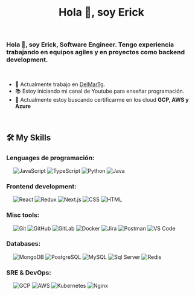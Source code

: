 <h1 align="center">Hola 👋, soy Erick</h1>

&emsp;
<h3 align="left">Hola 👋, soy Erick, Software Engineer. Tengo experiencia trabajando en equipos agiles y en proyectos como backend development.</h3>
&emsp;

- 🔭 Actualmente trabajo en [DelMarTg](https://34.221.187.16/). 
- 📚 Estoy iniciando mi canal de Youtube para enseñar programación.
- 🌱 Actualmente estoy buscando certificarme en los cloud **GCP, AWS y Azure**

&emsp;

## 🛠️ My Skills
### Lenguages de programación:
&emsp;
![JavaScript](https://img.shields.io/badge/-JavaScript-000?&logo=JavaScript)
![TypeScript](https://img.shields.io/badge/-TypeScript-000?&logo=TypeScript&logoColor=007ACC)
![Python](https://img.shields.io/badge/-Python-000?&logo=Python)
![Java](https://img.shields.io/badge/-Java-000?&logo=Java)

### Frontend development:
&emsp;
![React](https://img.shields.io/badge/-React-000?&logo=React)
![Redux](https://img.shields.io/badge/-Redux-000?&logo=Redux)
![Next.js](https://img.shields.io/badge/-Next.js-000?&logo=Next.js)
![CSS](https://img.shields.io/badge/-CSS-000?&logo=CSS3)
![HTML](https://img.shields.io/badge/-HTML-000?&logo=HTML5)

### Misc tools:
&emsp;
![Git](https://img.shields.io/badge/-Git-000?&logo=Git)
![GitHub](https://img.shields.io/badge/-GitHub-000?&logo=GitHub)
![GitLab](https://img.shields.io/badge/-GitLab-000?&logo=GitLab)
![Docker](https://img.shields.io/badge/-Docker-000?&logo=Docker)
![Jira](https://img.shields.io/badge/-Jira-000?&logo=Jira)
![Postman](https://img.shields.io/badge/-Postman-000?&logo=Postman)
![VS Code](https://img.shields.io/badge/-VS%20Code-000?&logo=Visual-Studio-Code)

### Databases:
&emsp;
![MongoDB](https://img.shields.io/badge/-MongoDB-000?&logo=MongoDB)
![PostgreSQL](https://img.shields.io/badge/-PostgreSQL-000?&logo=PostgreSQL)
![MySQL](https://img.shields.io/badge/-MySQL-000?&logo=MySQL)
![Sql Server](https://img.shields.io/badge/-SqlServer-000?&logo=SqlServer)
![Redis](https://img.shields.io/badge/-Redis-000?&logo=Redis)

### SRE & DevOps:
&emsp;
![GCP](https://img.shields.io/badge/-GCP-000?&logo=Amazon-GCP)
![AWS](https://img.shields.io/badge/-AWS-000?&logo=Amazon-AWS)
![Kubernetes](https://img.shields.io/badge/-Kubernetes-000?&logo=Kubernetes)
![Nginx](https://img.shields.io/badge/-Nginx-000?&logo=Nginx)

